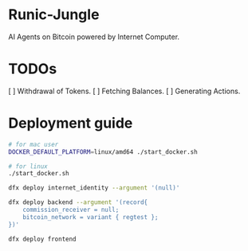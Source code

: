 # Runic-Jungle

AI Agents on Bitcoin powered by Internet Computer.

# TODOs
[ ] Withdrawal of Tokens.
[ ] Fetching Balances.
[ ] Generating Actions.

# Deployment guide
```bash
# for mac user
DOCKER_DEFAULT_PLATFORM=linux/amd64 ./start_docker.sh

# for linux
./start_docker.sh

dfx deploy internet_identity --argument '(null)'

dfx deploy backend --argument '(record{
    commission_receiver = null;
    bitcoin_network = variant { regtest };
})'

dfx deploy frontend
```
